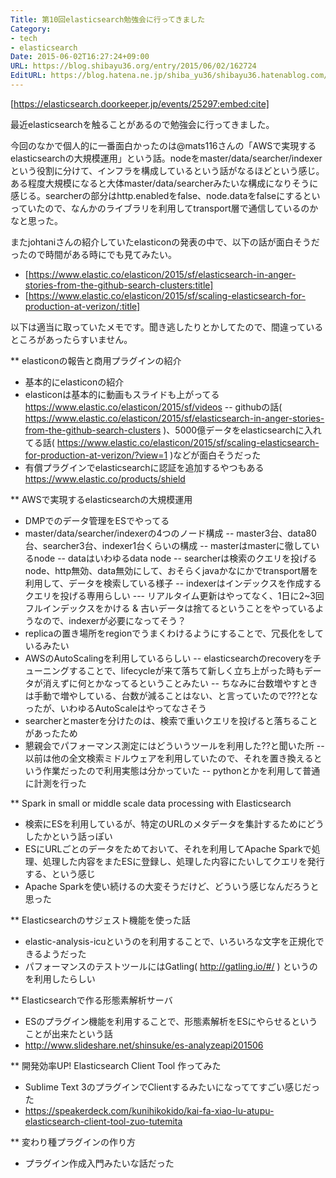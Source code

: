 ```yaml
---
Title: 第10回elasticsearch勉強会に行ってきました
Category:
- tech
- elasticsearch
Date: 2015-06-02T16:27:24+09:00
URL: https://blog.shibayu36.org/entry/2015/06/02/162724
EditURL: https://blog.hatena.ne.jp/shiba_yu36/shibayu36.hatenablog.com/atom/entry/8454420450096178260
---
```


[https://elasticsearch.doorkeeper.jp/events/25297:embed:cite]

最近elasticsearchを触ることがあるので勉強会に行ってきました。


今回のなかで個人的に一番面白かったのは@mats116さんの「AWSで実現するelasticsearchの大規模運用」という話。nodeをmaster/data/searcher/indexerという役割に分けて、インフラを構成しているという話がなるほどという感じ。ある程度大規模になると大体master/data/searcherみたいな構成になりそうに感じる。searcherの部分はhttp.enabledをfalse、node.dataをfalseにするといっていたので、なんかのライブラリを利用してtransport層で通信しているのかなと思った。


またjohtaniさんの紹介していたelasticonの発表の中で、以下の話が面白そうだったので時間がある時にでも見てみたい。
- [https://www.elastic.co/elasticon/2015/sf/elasticsearch-in-anger-stories-from-the-github-search-clusters:title]
- [https://www.elastic.co/elasticon/2015/sf/scaling-elasticsearch-for-production-at-verizon/:title]


以下は適当に取っていたメモです。聞き逃したりとかしてたので、間違っているところがあったらすいません。

** elasticonの報告と商用プラグインの紹介
- 基本的にelasticonの紹介
- elasticonは基本的に動画もスライドも上がってる https://www.elastic.co/elasticon/2015/sf/videos
-- githubの話( https://www.elastic.co/elasticon/2015/sf/elasticsearch-in-anger-stories-from-the-github-search-clusters )、5000億データをelasticsearchに入れてる話( https://www.elastic.co/elasticon/2015/sf/scaling-elasticsearch-for-production-at-verizon/?view=1 )などが面白そうだった
- 有償プラグインでelasticsearchに認証を追加するやつもある https://www.elastic.co/products/shield

** AWSで実現するelasticsearchの大規模運用
- DMPでのデータ管理をESでやってる
- master/data/searcher/indexerの4つのノード構成
-- master3台、data80台、searcher3台、indexer1台くらいの構成
-- masterはmasterに徹しているnode
-- dataはいわゆるdata node
-- searcherは検索のクエリを投げるnode、http無効、data無効にして、おそらくjavaかなにかでtransport層を利用して、データを検索している様子
-- indexerはインデックスを作成するクエリを投げる専用らしい
--- リアルタイム更新はやってなく、1日に2~3回フルインデックスをかける & 古いデータは捨てるということをやっているようなので、indexerが必要になってそう？
- replicaの置き場所をregionでうまくわけるようにすることで、冗長化をしているみたい
- AWSのAutoScalingを利用しているらしい
-- elasticsearchのrecoveryをチューニングすることで、lifecycleが来て落ちて新しく立ち上がった時もデータが消えずに何とかなってるということみたい
-- ちなみに台数増やすときは手動で増やしている、台数が減ることはない、と言っていたので???となったが、いわゆるAutoScaleはやってなさそう
- searcherとmasterを分けたのは、検索で重いクエリを投げると落ちることがあったため
- 懇親会でパフォーマンス測定にはどういうツールを利用した??と聞いた所
-- 以前は他の全文検索ミドルウェアを利用していたので、それを置き換えるという作業だったので利用実態は分かっていた
-- pythonとかを利用して普通に計測を行った

** Spark in small or middle scale data processing with Elasticsearch
- 検索にESを利用しているが、特定のURLのメタデータを集計するためにどうしたかという話っぽい
- ESにURLごとのデータをためておいて、それを利用してApache Sparkで処理、処理した内容をまたESに登録し、処理した内容にたいしてクエリを発行する、という感じ
- Apache Sparkを使い続けるの大変そうだけど、どういう感じなんだろうと思った

** Elasticsearchのサジェスト機能を使った話
- elastic-analysis-icuというのを利用することで、いろいろな文字を正規化できるようだった
- パフォーマンスのテストツールにはGatling( http://gatling.io/#/ ) というのを利用したらしい

** Elasticsearchで作る形態素解析サーバ
- ESのプラグイン機能を利用することで、形態素解析をESにやらせるということが出来たという話
- http://www.slideshare.net/shinsuke/es-analyzeapi201506

** 開発効率UP! Elasticsearch Client Tool 作ってみた
- Sublime Text 3のプラグインでClientするみたいになっててすごい感じだった
- https://speakerdeck.com/kunihikokido/kai-fa-xiao-lu-atupu-elasticsearch-client-tool-zuo-tutemita

** 変わり種プラグインの作り方
- プラグイン作成入門みたいな話だった
